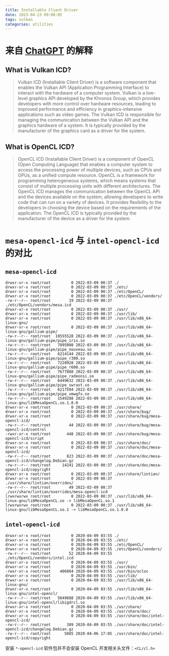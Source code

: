 ```yaml
---
title: Installable Client Driver
date: 2023-04-23 09:08:05
tags: vulkan
categories: utilities
---
```


# 来自 [ChatGPT](https://openprompt.co/ChatGPT) 的解释

## What is Vulkan ICD?

> Vulkan ICD (Installable Client Driver) is a software component that enables the Vulkan API (Application Programming Interface) to interact with the hardware of a computer system. Vulkan is a low-level graphics API developed by the Khronos Group, which provides developers with more control over hardware resources, leading to improved performance and efficiency in graphics-intensive applications such as video games. The Vulkan ICD is responsible for managing the communication between the Vulkan API and the graphics hardware of a system. It is typically provided by the manufacturer of the graphics card as a driver for the system.

## What is OpenCL ICD?

> OpenCL ICD (Installable Client Driver) is a component of OpenCL (Open Computing Language) that enables a computer system to access the processing power of multiple devices, such as CPUs and GPUs, as a unified compute resource. OpenCL is a framework for programming heterogeneous systems, which means systems that consist of multiple processing units with different architectures. The OpenCL ICD manages the communication between the OpenCL API and the devices available on the system, allowing developers to write code that can run on a variety of devices. It provides flexibility to the developers in choosing the device based on the requirements of the application. The OpenCL ICD is typically provided by the manufacturer of the device as a driver for the system.

# `mesa-opencl-icd` 与 `intel-opencl-icd` 的对比

## `mesa-opencl-icd`

```
drwxr-xr-x root/root         0 2022-03-09 00:37 ./
drwxr-xr-x root/root         0 2022-03-09 00:37 ./etc/
drwxr-xr-x root/root         0 2022-03-09 00:37 ./etc/OpenCL/
drwxr-xr-x root/root         0 2022-03-09 00:37 ./etc/OpenCL/vendors/
-rw-r--r-- root/root        19 2022-03-09 00:37 ./etc/OpenCL/vendors/mesa.icd
drwxr-xr-x root/root         0 2022-03-09 00:37 ./usr/
drwxr-xr-x root/root         0 2022-03-09 00:37 ./usr/lib/
drwxr-xr-x root/root         0 2022-03-09 00:37 ./usr/lib/x86_64-linux-gnu/
drwxr-xr-x root/root         0 2022-03-09 00:37 ./usr/lib/x86_64-linux-gnu/gallium-pipe/
-rw-r--r-- root/root  10555528 2022-03-09 00:37 ./usr/lib/x86_64-linux-gnu/gallium-pipe/pipe_iris.so
-rw-r--r-- root/root   7895008 2022-03-09 00:37 ./usr/lib/x86_64-linux-gnu/gallium-pipe/pipe_nouveau.so
-rw-r--r-- root/root   6214144 2022-03-09 00:37 ./usr/lib/x86_64-linux-gnu/gallium-pipe/pipe_r300.so
-rw-r--r-- root/root   7228928 2022-03-09 00:37 ./usr/lib/x86_64-linux-gnu/gallium-pipe/pipe_r600.so
-rw-r--r-- root/root   7677888 2022-03-09 00:37 ./usr/lib/x86_64-linux-gnu/gallium-pipe/pipe_radeonsi.so
-rw-r--r-- root/root   6449632 2022-03-09 00:37 ./usr/lib/x86_64-linux-gnu/gallium-pipe/pipe_swrast.so
-rw-r--r-- root/root   6217504 2022-03-09 00:37 ./usr/lib/x86_64-linux-gnu/gallium-pipe/pipe_vmwgfx.so
-rw-r--r-- root/root   1549288 2022-03-09 00:37 ./usr/lib/x86_64-linux-gnu/libMesaOpenCL.so.1.0.0
drwxr-xr-x root/root         0 2022-03-09 00:37 ./usr/share/
drwxr-xr-x root/root         0 2022-03-09 00:37 ./usr/share/bug/
drwxr-xr-x root/root         0 2022-03-09 00:37 ./usr/share/bug/mesa-opencl-icd/
-rw-r--r-- root/root        44 2022-03-09 00:37 ./usr/share/bug/mesa-opencl-icd/control
-rwxr-xr-x root/root       448 2022-03-09 00:37 ./usr/share/bug/mesa-opencl-icd/script
drwxr-xr-x root/root         0 2022-03-09 00:37 ./usr/share/doc/
drwxr-xr-x root/root         0 2022-03-09 00:37 ./usr/share/doc/mesa-opencl-icd/
-rw-r--r-- root/root       823 2022-03-09 00:37 ./usr/share/doc/mesa-opencl-icd/changelog.Debian.gz
-rw-r--r-- root/root     14241 2022-03-09 00:37 ./usr/share/doc/mesa-opencl-icd/copyright
drwxr-xr-x root/root         0 2022-03-09 00:37 ./usr/share/lintian/
drwxr-xr-x root/root         0 2022-03-09 00:37 ./usr/share/lintian/overrides/
-rw-r--r-- root/root        49 2022-03-09 00:37 ./usr/share/lintian/overrides/mesa-opencl-icd
lrwxrwxrwx root/root         0 2022-03-09 00:37 ./usr/lib/x86_64-linux-gnu/libMesaOpenCL.so -> libMesaOpenCL.so.1
lrwxrwxrwx root/root         0 2022-03-09 00:37 ./usr/lib/x86_64-linux-gnu/libMesaOpenCL.so.1 -> libMesaOpenCL.so.1.0.0
```

## `intel-opencl-icd`

```
drwxr-xr-x root/root         0 2020-04-09 03:55 ./
drwxr-xr-x root/root         0 2020-04-09 03:55 ./etc/
drwxr-xr-x root/root         0 2020-04-09 03:55 ./etc/OpenCL/
drwxr-xr-x root/root         0 2020-04-09 03:55 ./etc/OpenCL/vendors/
-rw-r--r-- root/root        52 2020-04-09 03:55 ./etc/OpenCL/vendors/intel.icd
drwxr-xr-x root/root         0 2020-04-09 03:55 ./usr/
drwxr-xr-x root/root         0 2020-04-09 03:55 ./usr/bin/
-rwxr-xr-x root/root    406064 2020-04-09 03:55 ./usr/bin/ocloc
drwxr-xr-x root/root         0 2020-04-09 03:55 ./usr/lib/
drwxr-xr-x root/root         0 2020-04-09 03:55 ./usr/lib/x86_64-linux-gnu/
drwxr-xr-x root/root         0 2020-04-09 03:55 ./usr/lib/x86_64-linux-gnu/intel-opencl/
-rw-r--r-- root/root   5049688 2020-04-09 03:55 ./usr/lib/x86_64-linux-gnu/intel-opencl/libigdrcl.so
drwxr-xr-x root/root         0 2020-04-09 03:55 ./usr/share/
drwxr-xr-x root/root         0 2020-04-09 03:55 ./usr/share/doc/
drwxr-xr-x root/root         0 2020-04-09 03:55 ./usr/share/doc/intel-opencl-icd/
-rw-r--r-- root/root       389 2020-04-09 03:55 ./usr/share/doc/intel-opencl-icd/changelog.Debian.gz
-rw-r--r-- root/root      5085 2020-04-06 17:05 ./usr/share/doc/intel-opencl-icd/copyright
```

安装 `*-opencl-icd` 软件包并不会安装 OpenCL 开发相关头文件：`<CL/cl.h>`

